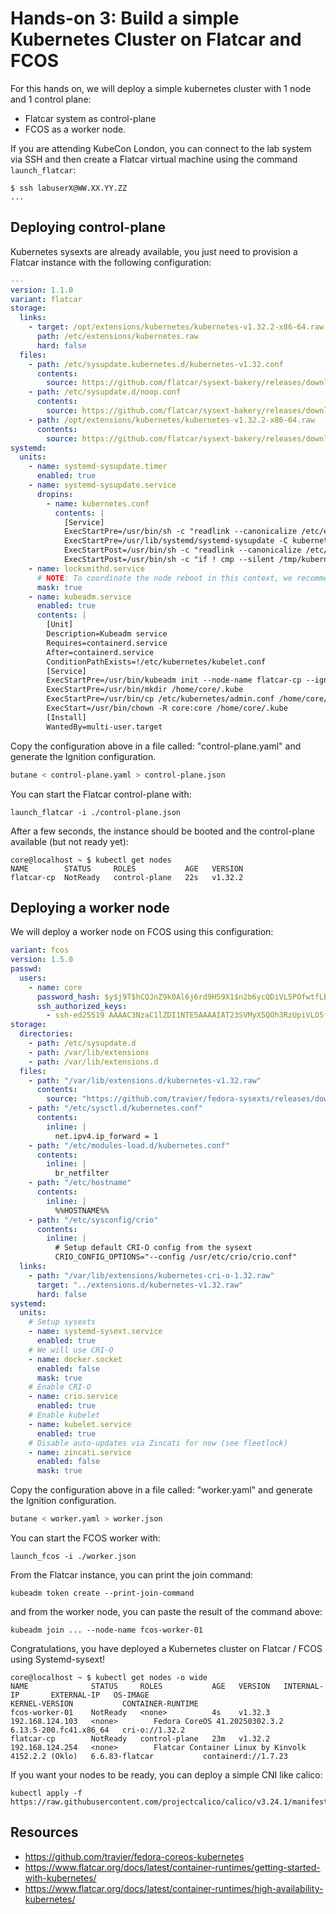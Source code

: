 # Hands-on 3: Build a simple Kubernetes Cluster on Flatcar and FCOS

For this hands on, we will deploy a simple kubernetes cluster with 1 node and 1 control plane:
* Flatcar system as control-plane
* FCOS as a worker node.

If you are attending KubeCon London, you can connect to the lab system via SSH
and then create a Flatcar virtual machine using the command `launch_flatcar`:

```
$ ssh labuserX@WW.XX.YY.ZZ
...
```

## Deploying control-plane

Kubernetes sysexts are already available, you just need to provision a Flatcar instance with the following configuration:
```yaml
---
version: 1.1.0
variant: flatcar
storage:
  links:
    - target: /opt/extensions/kubernetes/kubernetes-v1.32.2-x86-64.raw
      path: /etc/extensions/kubernetes.raw
      hard: false
  files:
    - path: /etc/sysupdate.kubernetes.d/kubernetes-v1.32.conf
      contents:
        source: https://github.com/flatcar/sysext-bakery/releases/download/kubernetes-v1.32.2/kubernetes-v1.32.conf
    - path: /etc/sysupdate.d/noop.conf
      contents:
        source: https://github.com/flatcar/sysext-bakery/releases/download/latest/noop.conf
    - path: /opt/extensions/kubernetes/kubernetes-v1.32.2-x86-64.raw
      contents:
        source: https://github.com/flatcar/sysext-bakery/releases/download/kubernetes-v1.32.2/kubernetes-v1.32.2-x86-64.raw
systemd:
  units:
    - name: systemd-sysupdate.timer
      enabled: true
    - name: systemd-sysupdate.service
      dropins:
        - name: kubernetes.conf
          contents: |
            [Service]
            ExecStartPre=/usr/bin/sh -c "readlink --canonicalize /etc/extensions/kubernetes.raw > /tmp/kubernetes"
            ExecStartPre=/usr/lib/systemd/systemd-sysupdate -C kubernetes update
            ExecStartPost=/usr/bin/sh -c "readlink --canonicalize /etc/extensions/kubernetes.raw > /tmp/kubernetes-new"
            ExecStartPost=/usr/bin/sh -c "if ! cmp --silent /tmp/kubernetes /tmp/kubernetes-new; then touch /run/reboot-required; fi"
    - name: locksmithd.service
      # NOTE: To coordinate the node reboot in this context, we recommend to use Kured.
      mask: true
    - name: kubeadm.service
      enabled: true
      contents: |
        [Unit]
        Description=Kubeadm service
        Requires=containerd.service
        After=containerd.service
        ConditionPathExists=!/etc/kubernetes/kubelet.conf
        [Service]
        ExecStartPre=/usr/bin/kubeadm init --node-name flatcar-cp --ignore-preflight-errors=NumCPU,Mem
        ExecStartPre=/usr/bin/mkdir /home/core/.kube
        ExecStartPre=/usr/bin/cp /etc/kubernetes/admin.conf /home/core/.kube/config
        ExecStart=/usr/bin/chown -R core:core /home/core/.kube
        [Install]
        WantedBy=multi-user.target
```

Copy the configuration above in a file called: "control-plane.yaml" and generate the Ignition configuration.
```bash
butane < control-plane.yaml > control-plane.json
```

You can start the Flatcar control-plane with:
```
launch_flatcar -i ./control-plane.json
```

After a few seconds, the instance should be booted and the control-plane available (but not ready yet):
```
core@localhost ~ $ kubectl get nodes
NAME        STATUS     ROLES           AGE   VERSION
flatcar-cp  NotReady   control-plane   22s   v1.32.2
```


## Deploying a worker node

We will deploy a worker node on FCOS using this configuration:
```yaml
variant: fcos
version: 1.5.0
passwd:
  users:
    - name: core
      password_hash: $y$j9T$hCQJnZ9k0Al6j6rd9H59X1$n2b6ycQDiVL5POfwtfLBue9shrrVN3zzzMZ37Kia090
      ssh_authorized_keys:
        - ssh-ed25519 AAAAC3NzaC1lZDI1NTE5AAAAIAT23SVMyX5QOh3RzUpiVLO5f7MzhenlN0zjtWsncdqE labuser@fcos-sysext-lab
storage:
  directories:
    - path: /etc/sysupdate.d
    - path: /var/lib/extensions
    - path: /var/lib/extensions.d
  files:
    - path: "/var/lib/extensions.d/kubernetes-v1.32.raw"
      contents:
        source: "https://github.com/travier/fedora-sysexts/releases/download/fedora-coreos-stable/kubernetes-cri-o-1.32-41.20250302.3.2-x86-64.raw"
    - path: "/etc/sysctl.d/kubernetes.conf"
      contents:
        inline: |
          net.ipv4.ip_forward = 1
    - path: "/etc/modules-load.d/kubernetes.conf"
      contents:
        inline: |
          br_netfilter
    - path: "/etc/hostname"
      contents:
        inline: |
          %%HOSTNAME%%
    - path: "/etc/sysconfig/crio"
      contents:
        inline: |
          # Setup default CRI-O config from the sysext
          CRIO_CONFIG_OPTIONS="--config /usr/etc/crio/crio.conf"
  links:
    - path: "/var/lib/extensions/kubernetes-cri-o-1.32.raw"
      target: "../extensions.d/kubernetes-v1.32.raw"
      hard: false
systemd:
  units:
    # Setup sysexts
    - name: systemd-sysext.service
      enabled: true
    # We will use CRI-O
    - name: docker.socket
      enabled: false
      mask: true
    # Enable CRI-O
    - name: crio.service
      enabled: true
    # Enable kubelet
    - name: kubelet.service
      enabled: true
    # Disable auto-updates via Zincati for now (see fleetlock)
    - name: zincati.service
      enabled: false
      mask: true
```

Copy the configuration above in a file called: "worker.yaml" and generate the Ignition configuration.
```bash
butane < worker.yaml > worker.json
```

You can start the FCOS worker with:
```
launch_fcos -i ./worker.json
```

From the Flatcar instance, you can print the join command:
```
kubeadm token create --print-join-command
```
and from the worker node, you can paste the result of the command above:
```
kubeadm join ... --node-name fcos-worker-01
```

Congratulations, you have deployed a Kubernetes cluster on Flatcar / FCOS using Systemd-sysext!

```
core@localhost ~ $ kubectl get nodes -o wide
NAME              STATUS     ROLES           AGE   VERSION   INTERNAL-IP       EXTERNAL-IP   OS-IMAGE                                             KERNEL-VERSION           CONTAINER-RUNTIME
fcos-worker-01    NotReady   <none>          4s    v1.32.3   192.168.124.103   <none>        Fedora CoreOS 41.20250302.3.2                        6.13.5-200.fc41.x86_64   cri-o://1.32.2
flatcar-cp        NotReady   control-plane   23m   v1.32.2   192.168.124.254   <none>        Flatcar Container Linux by Kinvolk 4152.2.2 (Oklo)   6.6.83-flatcar           containerd://1.7.23

```

If you want your nodes to be ready, you can deploy a simple CNI like calico:
```
kubectl apply -f https://raw.githubusercontent.com/projectcalico/calico/v3.24.1/manifests/calico.yaml
```

## Resources

* https://github.com/travier/fedora-coreos-kubernetes
* https://www.flatcar.org/docs/latest/container-runtimes/getting-started-with-kubernetes/
* https://www.flatcar.org/docs/latest/container-runtimes/high-availability-kubernetes/
